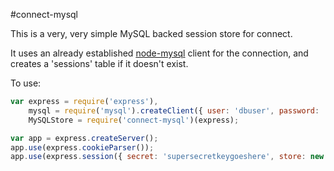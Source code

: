 #connect-mysql

This is a very, very simple MySQL backed session store for connect.

It uses an already established [node-mysql](https://github.com/felixge/node-mysql) client for the connection, and creates a 'sessions' table if it doesn't exist.


To use:
```javascript
var express = require('express'),
    mysql = require('mysql').createClient({ user: 'dbuser', password: 'dbpassword', database: 'db' }),
    MySQLStore = require('connect-mysql')(express);

var app = express.createServer();
app.use(express.cookieParser());
app.use(express.session({ secret: 'supersecretkeygoeshere', store: new MySQLStore({ client: mysql })));
```

